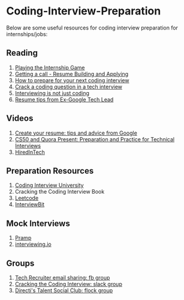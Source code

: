 # Coding-Interview-Preparation
Below are some useful resources for coding interview preparation for internships/jobs:

## Reading
1. [Playing the Internship Game](https://evykassirer.github.io/playing-the-internship-game/)
2. [Getting a call - Resume Building and Applying](https://blog.usejournal.com/part-1-getting-a-call-from-your-dream-company-c82d6f68dbd4)
3. [How to prepare for your next coding interview](https://blog.usejournal.com/part-2-how-to-prepare-for-your-next-coding-interview-d048b188301e)
4. [Crack a coding question in a tech interview](https://blog.usejournal.com/part-3-crack-a-coding-question-in-a-tech-interview-heres-how-667cb2abda67)
5. [Interviewing is not just coding](https://blog.usejournal.com/part-4-interviewing-is-not-just-coding-prepping-for-behavioral-afe68f4762dc)
6. [Resume tips from Ex-Google Tech Lead](https://drive.google.com/file/d/10b9NZDhPbUOW_C7108IKe9ev6Ed2UG7F/view)

## Videos
1. [Create your resume: tips and advice from Google](https://www.youtube.com/watch?v=BYUy1yvjHxE)
2. [CS50 and Quora Present: Preparation and Practice for Technical Interviews](https://www.youtube.com/watch?v=eJjg2MkYPaY)
3. [HiredInTech](https://www.hiredintech.com/)

## Preparation Resources
1. [Coding Interview University](https://github.com/jwasham/coding-interview-university)
2. Cracking the Coding Interview Book
3. [Leetcode](https://leetcode.com)
4. [InterviewBit](https://interviewbit.com)

## Mock Interviews
1. [Pramp](https://www.pramp.com/)
2. [interviewing.io](https://interviewing.io)

## Groups
1. [Tech Recruiter email sharing: fb group](https://www.facebook.com/groups/2054888934622756/)
2. [Cracking the Coding Interview: slack group](https://t.co/BQvHtUYN1b)
3. [Directi's Talent Social Club: flock group](https://talentsocial.flock.com?i=59asdst9r5ktstao)
